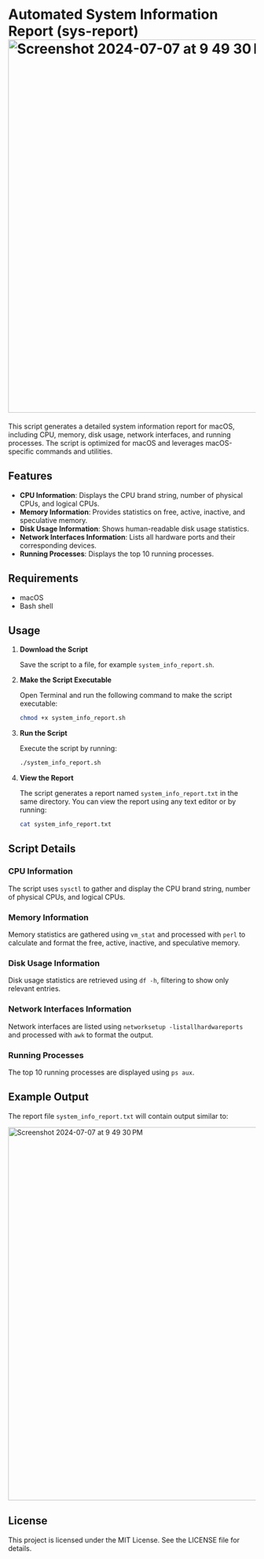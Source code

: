 # Automated System Information Report (sys-report)<img width="758" alt="Screenshot 2024-07-07 at 9 49 30 PM" src="https://github.com/Rishi-Sudhakar/sys-report/assets/79398572/0bfb19dd-c1a1-4291-b548-ab5b28c9d935">


This script generates a detailed system information report for macOS, including CPU, memory, disk usage, network interfaces, and running processes. The script is optimized for macOS and leverages macOS-specific commands and utilities.

## Features

- **CPU Information**: Displays the CPU brand string, number of physical CPUs, and logical CPUs.
- **Memory Information**: Provides statistics on free, active, inactive, and speculative memory.
- **Disk Usage Information**: Shows human-readable disk usage statistics.
- **Network Interfaces Information**: Lists all hardware ports and their corresponding devices.
- **Running Processes**: Displays the top 10 running processes.

## Requirements

- macOS
- Bash shell

## Usage

1. **Download the Script**
   
   Save the script to a file, for example `system_info_report.sh`.

2. **Make the Script Executable**

   Open Terminal and run the following command to make the script executable:
   ```sh
   chmod +x system_info_report.sh
   ```

3. **Run the Script**

   Execute the script by running:
   ```sh
   ./system_info_report.sh
   ```

4. **View the Report**

   The script generates a report named `system_info_report.txt` in the same directory. You can view the report using any text editor or by running:
   ```sh
   cat system_info_report.txt
   ```

## Script Details

### CPU Information

The script uses `sysctl` to gather and display the CPU brand string, number of physical CPUs, and logical CPUs.

### Memory Information

Memory statistics are gathered using `vm_stat` and processed with `perl` to calculate and format the free, active, inactive, and speculative memory.

### Disk Usage Information

Disk usage statistics are retrieved using `df -h`, filtering to show only relevant entries.

### Network Interfaces Information

Network interfaces are listed using `networksetup -listallhardwareports` and processed with `awk` to format the output.

### Running Processes

The top 10 running processes are displayed using `ps aux`.

## Example Output

The report file `system_info_report.txt` will contain output similar to:

<img width="758" alt="Screenshot 2024-07-07 at 9 49 30 PM" src="https://github.com/Rishi-Sudhakar/sys-report/assets/79398572/1cfdd917-8c85-493c-b34d-7f4772cde59d">


## License

This project is licensed under the MIT License. See the LICENSE file for details.
